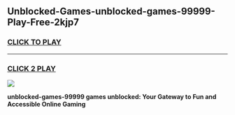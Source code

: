 
## Unblocked-Games-unblocked-games-99999-Play-Free-2kjp7
<h3>
<a href="https://premium76.site?title=unblocked-games-99999&ref=20A">CLICK TO PLAY</a></h3>
<hr>

<h3>
<a href="https://premium76.site?title=unblocked-games-99999&ref=20A">CLICK 2 PLAY</a>
  
</h3>

<a href="https://premium76.site?title=unblocked-games-99999&ref=20A"><img src="https://clearcache.store/games.png"></a>


**unblocked-games-99999 games unblocked: Your Gateway to Fun and Accessible Online Gaming**
